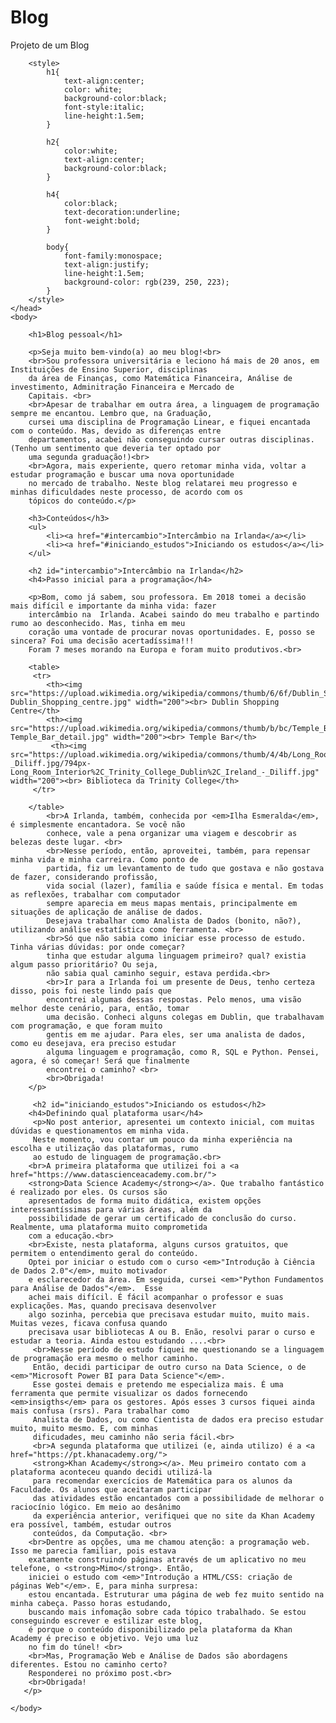 # Blog
Projeto de um Blog
<!DOCTYPE html>
<html>
    <head>
        <meta charset="utf-8">
        <title>Project: Blog</title>
        
        <style>
            h1{
                text-align:center;
                color: white;
                background-color:black;
                font-style:italic;
                line-height:1.5em;
            }
            
            h2{
                color:white;
                text-align:center;
                background-color:black;
            }
            
            h4{
                color:black;
                text-decoration:underline;
                font-weight:bold;
            }
            
            body{
                font-family:monospace;
                text-align:justify;
                line-height:1.5em;
                background-color: rgb(239, 250, 223);
            }
        </style>
    </head>
    <body>
        
        <h1>Blog pessoal</h1>
        
        <p>Seja muito bem-vindo(a) ao meu blog!<br>
        <br>Sou professora universitária e leciono há mais de 20 anos, em Instituições de Ensino Superior, disciplinas 
        da área de Finanças, como Matemática Financeira, Análise de investimento, Adminitração Financeira e Mercado de 
        Capitais. <br>
        <br>Apesar de trabalhar em outra área, a linguagem de programação sempre me encantou. Lembro que, na Graduação, 
        cursei uma disciplina de Programação Linear, e fiquei encantada com o conteúdo. Mas, devido as diferenças entre 
        departamentos, acabei não conseguindo cursar outras disciplinas. (Tenho um sentimento que deveria ter optado por
        uma segunda graduação!)<br>
        <br>Agora, mais experiente, quero retomar minha vida, voltar a estudar programação e buscar uma nova oportunidade
        no mercado de trabalho. Neste blog relatarei meu progresso e minhas dificuldades neste processo, de acordo com os
        tópicos do conteúdo.</p>

        <h3>Conteúdos</h3>
        <ul>
            <li><a href="#intercambio">Intercâmbio na Irlanda</a></li>
            <li><a href="#iniciando_estudos">Iniciando os estudos</a></li>
        </ul>
        
        <h2 id="intercambio">Intercâmbio na Irlanda</h2>
        <h4>Passo inicial para a programação</h4>
        
        <p>Bom, como já sabem, sou professora. Em 2018 tomei a decisão mais difícil e importante da minha vida: fazer 
        intercâmbio na  Irlanda. Acabei saindo do meu trabalho e partindo rumo ao desconhecido. Mas, tinha em meu 
        coração uma vontade de procurar novas oportunidades. E, posso se sincera? Foi uma decisão acertadíssima!!! 
        Foram 7 meses morando na Europa e foram muito produtivos.<br>
        
        <table>
         <tr>
            <th><img src="https://upload.wikimedia.org/wikipedia/commons/thumb/6/6f/Dublin_Shopping_centre.jpg/800px-Dublin_Shopping_centre.jpg" width="200"><br> Dublin Shopping Centre</th>
            <th><img src="https://upload.wikimedia.org/wikipedia/commons/thumb/b/bc/Temple_Bar_detail.jpg/450px-Temple_Bar_detail.jpg" width="200"><br> Temple Bar</th>
             <th><img src="https://upload.wikimedia.org/wikipedia/commons/thumb/4/4b/Long_Room_Interior%2C_Trinity_College_Dublin%2C_Ireland_-_Diliff.jpg/794px-Long_Room_Interior%2C_Trinity_College_Dublin%2C_Ireland_-_Diliff.jpg" width="200"><br> Biblioteca da Trinity College</th>
         </tr>

        </table>
            <br>A Irlanda, também, conhecida por <em>Ilha Esmeralda</em>, é simplesmente encantadora. Se você não 
            conhece, vale a pena organizar uma viagem e descobrir as belezas deste lugar. <br>
            <br>Nesse período, então, aproveitei, também, para repensar minha vida e minha carreira. Como ponto de 
            partida, fiz um levantamento de tudo que gostava e não gostava de fazer, considerando profissão, 
            vida social (lazer), família e saúde física e mental. Em todas as reflexões, trabalhar com computador
            sempre aparecia em meus mapas mentais, principalmente em situações de aplicação de análise de dados. 
            Desejava trabalhar como Analista de Dados (bonito, não?), utilizando análise estatística como ferramenta. <br>
            <br>Só que não sabia como iniciar esse processo de estudo. Tinha várias dúvidas: por onde começar? 
            tinha que estudar alguma linguagem primeiro? qual? existia algum passo prioritário? Ou seja, 
            não sabia qual caminho seguir, estava perdida.<br>
            <br>Ir para a Irlanda foi um presente de Deus, tenho certeza disso, pois foi neste lindo país que 
            encontrei algumas dessas respostas. Pelo menos, uma visão melhor deste cenário, para, então, tomar 
            uma decisão. Conheci alguns colegas em Dublin, que trabalhavam com programação, e que foram muito 
            gentis em me ajudar. Para eles, ser uma analista de dados, como eu desejava, era preciso estudar 
            alguma linguagem e programação, como R, SQL e Python. Pensei, agora, é só começar! Será que finalmente 
            encontrei o caminho? <br>
            <br>Obrigada!
        </p>
        
         <h2 id="iniciando_estudos">Iniciando os estudos</h2>
        <h4>Definindo qual plataforma usar</h4>
         <p>No post anterior, apresentei um contexto inicial, com muitas dúvidas e questionamentos em minha vida. 
         Neste momento, vou contar um pouco da minha experiência na escolha e utilização das plataformas, rumo 
         ao estudo de linguagem de programação.<br>
        <br>A primeira plataforma que utilizei foi a <a href="https://www.datascienceacademy.com.br/">
        <strong>Data Science Academy</strong></a>. Que trabalho fantástico é realizado por eles. Os cursos são 
        apresentados de forma muito didática, existem opções interessantíssimas para várias áreas, além da 
        possibilidade de gerar um certificado de conclusão do curso. Realmente, uma plataforma muito comprometida 
        com a educação.<br>
        <br>Existe, nesta plataforma, alguns cursos gratuitos, que permitem o entendimento geral do conteúdo. 
        Optei por iniciar o estudo com o curso <em>"Introdução à Ciência de Dados 2.0"</em>, muito motivador 
        e esclarecedor da área. Em seguida, cursei <em>"Python Fundamentos para Análise de Dados"</em>.  Esse 
        achei mais difícil. É fácil acompanhar o professor e suas explicações. Mas, quando precisava desenvolver 
        algo sozinha, percebia que precisava estudar muito, muito mais. Muitas vezes, ficava confusa quando 
        precisava usar bibliotecas A ou B. Enão, resolvi parar o curso e estudar a teoria. Ainda estou estudando ....<br>
         <br>Nesse período de estudo fiquei me questionando se a linguagem de programação era mesmo o melhor caminho. 
         Então, decidi participar de outro curso na Data Science, o de <em>"Microsoft Power BI para Data Science"</em>. 
         Esse gostei demais e pretendo me especializa mais. É uma ferramenta que permite visualizar os dados fornecendo <em>insigths</em> para os gestores. Após esses 3 cursos fiquei ainda mais confusa (rsrs). Para trabalhar como 
         Analista de Dados, ou como Cientista de dados era preciso estudar muito, muito mesmo. E, com minhas 
         dificudades, meu caminho não seria fácil.<br>
         <br>A segunda plataforma que utilizei (e, ainda utilizo) é a <a href="https://pt.khanacademy.org/">
         <strong>Khan Academy</strong></a>. Meu primeiro contato com a plataforma aconteceu quando decidi utilizá-la
         para recomendar exercícios de Matemática para os alunos da Faculdade. Os alunos que aceitaram participar 
         das atividades estão encantados com a possibilidade de melhorar o raciocínio lógico. Em meio ao desânimo 
         da experiência anterior, verifiquei que no site da Khan Academy era possível, também, estudar outros 
         conteúdos, da Computação. <br>
        <br>Dentre as opções, uma me chamou atenção: a programação web. Isso me parecia familiar, pois estava 
        exatamente construindo páginas através de um aplicativo no meu telefone, o <strong>Mimo</strong>. Então, 
        iniciei o estudo com <em>"Introdução a HTML/CSS: criação de páginas Web"</em>. E, para minha surpresa: 
        estou encantada. Estruturar uma página de web fez muito sentido na minha cabeça. Passo horas estudando, 
        buscando mais infomação sobre cada tópico trabalhado. Se estou conseguindo escrever e estilizar este blog, 
        é porque o conteúdo disponibilizado pela plataforma da Khan Academy é preciso e objetivo. Vejo uma luz 
        no fim do túnel! <br>
        <br>Mas, Programação Web e Análise de Dados são abordagens diferentes. Estou no caminho certo? 
        Responderei no próximo post.<br>
        <br>Obrigada!
       </p>
        
    </body>
</html>
